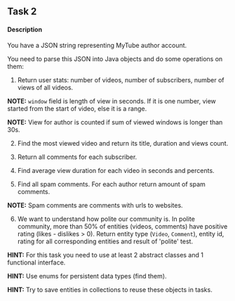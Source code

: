 ## Task 2

#### Description

You have a JSON string representing MyTube author account.

You need to parse this JSON into Java objects and do some operations on them:

1. Return user stats: number of videos, number of subscribers, number of views
   of all videos.

**NOTE:** `window` field is length of view in seconds. If it is one number, view
started from the start of video, else it is a range.

**NOTE:** View for author is counted if sum of viewed windows is longer than
30s.

2. Find the most viewed video and return its title, duration and views count.

3. Return all comments for each subscriber.

4. Find average view duration for each video in seconds and percents.

5. Find all spam comments. For each author return amount of spam
   comments.

**NOTE:** Spam comments are comments with urls to websites.

6. We want to understand how polite our community is. In polite community, more
   than 50% of entities (videos, comments) have positive rating (likes -
   dislikes > 0). Return entity type (`Video`, `Comment`), entity id, rating for
   all corresponding entities and result of 'polite' test.

**HINT:** For this task you need to use at least 2 abstract classes and 1
functional interface.

**HINT:** Use enums for persistent data types (find them).

**HINT:** Try to save entities in collections to reuse these objects in tasks.